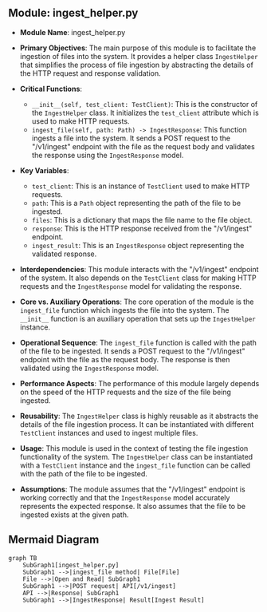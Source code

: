 ## Module: ingest_helper.py
- **Module Name**: ingest_helper.py

- **Primary Objectives**: The main purpose of this module is to facilitate the ingestion of files into the system. It provides a helper class `IngestHelper` that simplifies the process of file ingestion by abstracting the details of the HTTP request and response validation.

- **Critical Functions**: 
  - `__init__(self, test_client: TestClient)`: This is the constructor of the `IngestHelper` class. It initializes the `test_client` attribute which is used to make HTTP requests.
  - `ingest_file(self, path: Path) -> IngestResponse`: This function ingests a file into the system. It sends a POST request to the "/v1/ingest" endpoint with the file as the request body and validates the response using the `IngestResponse` model.

- **Key Variables**: 
  - `test_client`: This is an instance of `TestClient` used to make HTTP requests.
  - `path`: This is a `Path` object representing the path of the file to be ingested.
  - `files`: This is a dictionary that maps the file name to the file object.
  - `response`: This is the HTTP response received from the "/v1/ingest" endpoint.
  - `ingest_result`: This is an `IngestResponse` object representing the validated response.

- **Interdependencies**: This module interacts with the "/v1/ingest" endpoint of the system. It also depends on the `TestClient` class for making HTTP requests and the `IngestResponse` model for validating the response.

- **Core vs. Auxiliary Operations**: The core operation of the module is the `ingest_file` function which ingests the file into the system. The `__init__` function is an auxiliary operation that sets up the `IngestHelper` instance.

- **Operational Sequence**: The `ingest_file` function is called with the path of the file to be ingested. It sends a POST request to the "/v1/ingest" endpoint with the file as the request body. The response is then validated using the `IngestResponse` model.

- **Performance Aspects**: The performance of this module largely depends on the speed of the HTTP requests and the size of the file being ingested.

- **Reusability**: The `IngestHelper` class is highly reusable as it abstracts the details of the file ingestion process. It can be instantiated with different `TestClient` instances and used to ingest multiple files.

- **Usage**: This module is used in the context of testing the file ingestion functionality of the system. The `IngestHelper` class can be instantiated with a `TestClient` instance and the `ingest_file` function can be called with the path of the file to be ingested.

- **Assumptions**: The module assumes that the "/v1/ingest" endpoint is working correctly and that the `IngestResponse` model accurately represents the expected response. It also assumes that the file to be ingested exists at the given path.
## Mermaid Diagram
```mermaid
graph TB
    SubGraph1[ingest_helper.py]
    SubGraph1 -->|ingest_file method| File[File]
    File -->|Open and Read| SubGraph1
    SubGraph1 -->|POST request| API[/v1/ingest]
    API -->|Response| SubGraph1
    SubGraph1 -->|IngestResponse| Result[Ingest Result]
```
